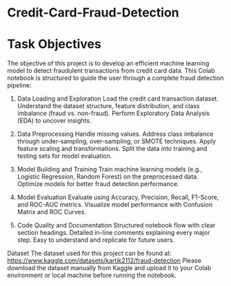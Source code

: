 # Credit-Card-Fraud-Detection
# Task Objectives #
The objective of this project is to develop an efficient machine learning model to detect fraudulent transactions from credit card data.
This Colab notebook is structured to guide the user through a complete fraud detection pipeline:

1. Data Loading and Exploration
Load the credit card transaction dataset.
Understand the dataset structure, feature distribution, and class imbalance (fraud vs. non-fraud).
Perform Exploratory Data Analysis (EDA) to uncover insights.

2. Data Preprocessing
Handle missing values.
Address class imbalance through under-sampling, over-sampling, or SMOTE techniques.
Apply feature scaling and transformations.
Split the data into training and testing sets for model evaluation.

3. Model Building and Training
Train machine learning models (e.g., Logistic Regression, Random Forest) on the preprocessed data.
Optimize models for better fraud detection performance.

4. Model Evaluation
Evaluate using Accuracy, Precision, Recall, F1-Score, and ROC-AUC metrics.
Visualize model performance with Confusion Matrix and ROC Curves.

5. Code Quality and Documentation
Structured notebook flow with clear section headings.
Detailed in-line comments explaining every major step.
Easy to understand and replicate for future users.

Dataset
The dataset used for this project can be found at: https://www.kaggle.com/datasets/kartik2112/fraud-detection
Please download the dataset manually from Kaggle and upload it to your Colab environment or local machine before running the notebook.
